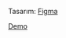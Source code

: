 Tasarım: [Figma](https://www.figma.com/file/0qARTv8Kp5W9agad0XhRsV/Free-landing-page---Qubly-(Community)?node-id=3%3A99)

[Demo](https://invincible-wind.surge.sh/)